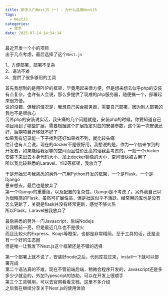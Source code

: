 ```yaml
---
title: 新手入门NestJS（一）- 为什么选用NestJS
tags:
  - NestJS
categories:
  - 技术
date: 2025-07-14 14:54:34
---
```


最近开发一个小的项目  
出于几点考虑，最后选择了这个`Nest.js`

1、方便部署，部署不复杂  
2、语法不难  
3、提供了很多够用的工具

首先我想到的是用PHP的框架，毕竟用起来很方便，但是想来想去似乎php的安装有点复杂，也许有人会说，那么多提供了现成的php服务器，随便搞一个，部署起来很方便。  
说的没错，但我的情况是，我想自己买台服务器，需要自己部署，因为别人部署的我也不是很放心  
另外php的安装说实话，我头痛的几个问题就是，安装php的时候，你要知道自己项目用到了哪些扩展，需要根据这个扩展指定对应的安装参数，这个第一次安装还好，后期项目迁移就不好了  
如果我有记录能一下子找到还好如果找不到，就比较头痛  
估计也有人会说，现在的docker不是很好用，我想说的是，作为一个初来乍到的开发者，如果能给我足够的空间而且性价比高的话我会考虑的，一般一个docker安装下来出去本身代码大小，加上docker镜像的大小，空间很快被占用了  
所以我比较熟悉的Laravel、Yii2等框架，我放弃了

于是开始思考我熟悉的另外一门用Python开发的框架，一个是Flask，一个是Django  
思来想去，最后也是放弃了  
第一个Django的重量级，以及配置的复杂性，Django是不考虑了。另外我自己以为很精简的Flask，虽然可扩展性高，但是社区似乎不活跃，经常用的库也是没有怎么更新了，关键是flask并没有经常更新，感觉不够火热  
所以Flask，Laravel被我放弃了

最后熟悉的另外一门Javascript，后端Nodejs  
让我眼前一亮，但是最近几年也不是很火  
而且比较火的Express、Koajs等框架，也都是非常精简，至于工具的话，还是没有一个好的生态圈  
但是唯一让我发下Nest.js这个框架还是不错的选择

第一个部署上就不说了，安装好node之后，代码库拉过来，install一下就可以部署完成  
第二个语法真的不难，现在不管前端后端，稍微会程序开发的，Javascript还是多多少少就会的，外加Typescript的协助，可以在开发上很顺手  
第三个工具够用，可以去官网看看文档，这里不多介绍  
之后我在继续分享关于Nest.js的使用体验
